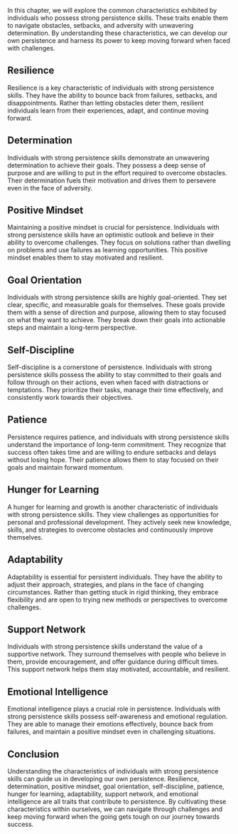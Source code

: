 
In this chapter, we will explore the common characteristics exhibited by individuals who possess strong persistence skills. These traits enable them to navigate obstacles, setbacks, and adversity with unwavering determination. By understanding these characteristics, we can develop our own persistence and harness its power to keep moving forward when faced with challenges.

Resilience
----------

Resilience is a key characteristic of individuals with strong persistence skills. They have the ability to bounce back from failures, setbacks, and disappointments. Rather than letting obstacles deter them, resilient individuals learn from their experiences, adapt, and continue moving forward.

Determination
-------------

Individuals with strong persistence skills demonstrate an unwavering determination to achieve their goals. They possess a deep sense of purpose and are willing to put in the effort required to overcome obstacles. Their determination fuels their motivation and drives them to persevere even in the face of adversity.

Positive Mindset
----------------

Maintaining a positive mindset is crucial for persistence. Individuals with strong persistence skills have an optimistic outlook and believe in their ability to overcome challenges. They focus on solutions rather than dwelling on problems and use failures as learning opportunities. This positive mindset enables them to stay motivated and resilient.

Goal Orientation
----------------

Individuals with strong persistence skills are highly goal-oriented. They set clear, specific, and measurable goals for themselves. These goals provide them with a sense of direction and purpose, allowing them to stay focused on what they want to achieve. They break down their goals into actionable steps and maintain a long-term perspective.

Self-Discipline
---------------

Self-discipline is a cornerstone of persistence. Individuals with strong persistence skills possess the ability to stay committed to their goals and follow through on their actions, even when faced with distractions or temptations. They prioritize their tasks, manage their time effectively, and consistently work towards their objectives.

Patience
--------

Persistence requires patience, and individuals with strong persistence skills understand the importance of long-term commitment. They recognize that success often takes time and are willing to endure setbacks and delays without losing hope. Their patience allows them to stay focused on their goals and maintain forward momentum.

Hunger for Learning
-------------------

A hunger for learning and growth is another characteristic of individuals with strong persistence skills. They view challenges as opportunities for personal and professional development. They actively seek new knowledge, skills, and strategies to overcome obstacles and continuously improve themselves.

Adaptability
------------

Adaptability is essential for persistent individuals. They have the ability to adjust their approach, strategies, and plans in the face of changing circumstances. Rather than getting stuck in rigid thinking, they embrace flexibility and are open to trying new methods or perspectives to overcome challenges.

Support Network
---------------

Individuals with strong persistence skills understand the value of a supportive network. They surround themselves with people who believe in them, provide encouragement, and offer guidance during difficult times. This support network helps them stay motivated, accountable, and resilient.

Emotional Intelligence
----------------------

Emotional intelligence plays a crucial role in persistence. Individuals with strong persistence skills possess self-awareness and emotional regulation. They are able to manage their emotions effectively, bounce back from failures, and maintain a positive mindset even in challenging situations.

Conclusion
----------

Understanding the characteristics of individuals with strong persistence skills can guide us in developing our own persistence. Resilience, determination, positive mindset, goal orientation, self-discipline, patience, hunger for learning, adaptability, support network, and emotional intelligence are all traits that contribute to persistence. By cultivating these characteristics within ourselves, we can navigate through challenges and keep moving forward when the going gets tough on our journey towards success.
